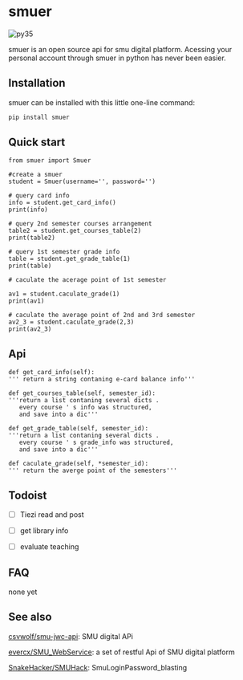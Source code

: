 
# smuer

![py35][py35]

smuer is an open source api for smu digital platform. Acessing your personal account through smuer in python has never been easier.




## Installation

smuer can be installed with this little one-line command:

```python
pip install smuer
```

## Quick start
    
    from smuer import Smuer
    
    #create a smuer
    student = Smuer(username='', password='')
    
    # query card info
    info = student.get_card_info()
    print(info)
    
    # query 2nd semester courses arrangement
    table2 = student.get_courses_table(2)
    print(table2)
    
    # query 1st semester grade info
    table = student.get_grade_table(1)
    print(table)
    
    # caculate the acerage point of 1st semester
    
    av1 = student.caculate_grade(1)
    print(av1)
    
    # caculate the average point of 2nd and 3rd semester
    av2_3 = student.caculate_grade(2,3)
    print(av2_3)

## Api

    def get_card_info(self):
    ''' return a string contaning e-card balance info'''
    
    def get_courses_table(self, semester_id):
    '''return a list contaning several dicts . 
       every course ' s info was structured,  
       and save into a dic'''
    
    def get_grade_table(self, semester_id):
    '''return a list contaning several dicts . 
       every course ' s grade_info was structured,  
       and save into a dic'''
    
    def caculate_grade(self, *semester_id):
    ''' return the averge point of the semesters'''

## Todoist

- [ ]  Tiezi read and post  
- [ ] get library info
- [ ] evaluate teaching



## FAQ

 none yet



## See also

[csvwolf/smu-jwc-api][smu-jwc-api]: SMU digital APi  

[evercx/SMU_WebService][SMU_WebService]: a set of restful Api of SMU digital platform  

[SnakeHacker/SMUHack][SMUHack]: SmuLoginPassword_blasting

[SMUHack]: https://github.com/SnakeHacker/SMUHack

[smu-jwc-api]: https://github.com/csvwolf/smu-jwc-api

[py35]: https://img.shields.io/badge/python-3.5-red.svg

[SMU_WebService]: https://github.com/evercx/SMU_WebService